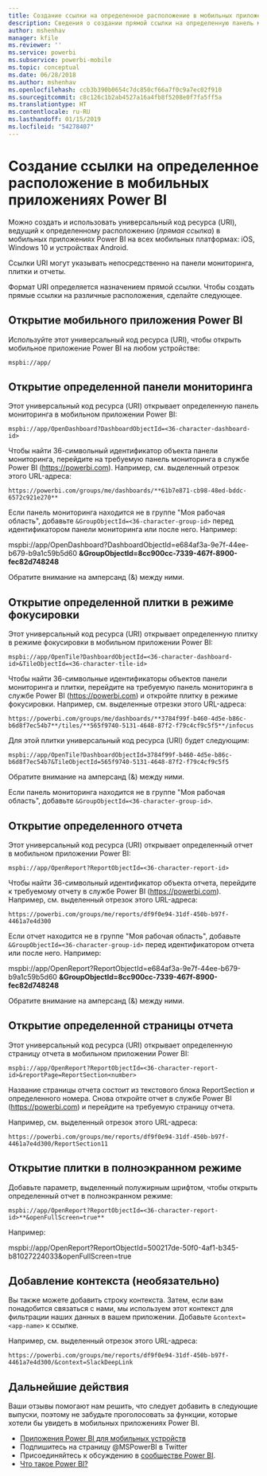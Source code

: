 ```yaml
---
title: Создание ссылки на определенное расположение в мобильных приложениях Power BI
description: Сведения о создании прямой ссылки на определенную панель мониторинга, плитку или отчет в мобильном приложении Power BI с помощью универсального кода ресурса (URI).
author: mshenhav
manager: kfile
ms.reviewer: ''
ms.service: powerbi
ms.subservice: powerbi-mobile
ms.topic: conceptual
ms.date: 06/28/2018
ms.author: mshenhav
ms.openlocfilehash: ccb3b390b0654c7dc850cf66a7f0c9a7ec02f910
ms.sourcegitcommit: c8c126c1b2ab4527a16a4fb8f5208e0f7fa5ff5a
ms.translationtype: HT
ms.contentlocale: ru-RU
ms.lasthandoff: 01/15/2019
ms.locfileid: "54278407"
---
```

# <a name="create-a-link-to-a-specific-location-in-the-power-bi-mobile-apps"></a>Создание ссылки на определенное расположение в мобильных приложениях Power BI
Можно создать и использовать универсальный код ресурса (URI), ведущий к определенному расположению (*прямая ссылка*) в мобильных приложениях Power BI на всех мобильных платформах: iOS, Windows 10 и устройствах Android.

Ссылки URI могут указывать непосредственно на панели мониторинга, плитки и отчеты.

Формат URI определяется назначением прямой ссылки. Чтобы создать прямые ссылки на различные расположения, сделайте следующее. 

## <a name="open-the-power-bi-mobile-app"></a>Открытие мобильного приложения Power BI
Используйте этот универсальный код ресурса (URI), чтобы открыть мобильное приложение Power BI на любом устройстве:

    mspbi://app/


## <a name="open-to-a-specific-dashboard"></a>Открытие определенной панели мониторинга
Этот универсальный код ресурса (URI) открывает определенную панель мониторинга в мобильном приложении Power BI:

    mspbi://app/OpenDashboard?DashboardObjectId=<36-character-dashboard-id>

Чтобы найти 36-символьный идентификатор объекта панели мониторинга, перейдите на требуемую панель мониторинга в службе Power BI (https://powerbi.com). Например, см. выделенный отрезок этого URL-адреса:

`https://powerbi.com/groups/me/dashboards/**61b7e871-cb98-48ed-bddc-6572c921e270**`

Если панель мониторинга находится не в группе "Моя рабочая область", добавьте `&GroupObjectId=<36-character-group-id>` перед идентификатором панели мониторинга или после него. Например: 

mspbi://app/OpenDashboard?DashboardObjectId=e684af3a-9e7f-44ee-b679-b9a1c59b5d60 **&GroupObjectId=8cc900cc-7339-467f-8900-fec82d748248**

Обратите внимание на амперсанд (&) между ними.

## <a name="open-to-a-specific-tile-in-focus"></a>Открытие определенной плитки в режиме фокусировки
Этот универсальный код ресурса (URI) открывает определенную плитку в режиме фокусировки в мобильном приложении Power BI:

    mspbi://app/OpenTile?DashboardObjectId=<36-character-dashboard-id>&TileObjectId=<36-character-tile-id>

Чтобы найти 36-символьные идентификаторы объектов панели мониторинга и плитки, перейдите на требуемую панель мониторинга в службе Power BI (https://powerbi.com) и откройте плитку в режиме фокусировки. Например, см. выделенные отрезки этого URL-адреса:

`https://powerbi.com/groups/me/dashboards/**3784f99f-b460-4d5e-b86c-b6d8f7ec54b7**/tiles/**565f9740-5131-4648-87f2-f79c4cf9c5f5**/infocus`

Для этой плитки универсальный код ресурса (URI) будет следующим:

    mspbi://app/OpenTile?DashboardObjectId=3784f99f-b460-4d5e-b86c-b6d8f7ec54b7&TileObjectId=565f9740-5131-4648-87f2-f79c4cf9c5f5

Обратите внимание на амперсанд (&) между ними.

Если панель мониторинга находится не в группе "Моя рабочая область", добавьте `&GroupObjectId=<36-character-group-id>`.

## <a name="open-to-a-specific-report"></a>Открытие определенного отчета
Этот универсальный код ресурса (URI) открывает определенный отчет в мобильном приложении Power BI:

    mspbi://app/OpenReport?ReportObjectId=<36-character-report-id>

Чтобы найти 36-символьный идентификатор объекта отчета, перейдите к требуемому отчету в службе Power BI (https://powerbi.com). Например, см. выделенный отрезок этого URL-адреса:

`https://powerbi.com/groups/me/reports/df9f0e94-31df-450b-b97f-4461a7e4d300`

Если отчет находится не в группе "Моя рабочая область", добавьте `&GroupObjectId=<36-character-group-id>` перед идентификатором отчета или после него. Например: 

mspbi://app/OpenReport?ReportObjectId=e684af3a-9e7f-44ee-b679-b9a1c59b5d60 **&GroupObjectId=8cc900cc-7339-467f-8900-fec82d748248**

Обратите внимание на амперсанд (&) между ними.

## <a name="open-to-a-specific-report-page"></a>Открытие определенной страницы отчета
Этот универсальный код ресурса (URI) открывает определенную страницу отчета в мобильном приложении Power BI:

    mspbi://app/OpenReport?ReportObjectId=<36-character-report-id>&reportPage=ReportSection<number>

Название страницы отчета состоит из текстового блока ReportSection и определенного номера. Снова откройте отчет в службе Power BI (https://powerbi.com) и перейдите на требуемую страницу отчета. 

Например, см. выделенный отрезок этого URL-адреса:

`https://powerbi.com/groups/me/reports/df9f0e94-31df-450b-b97f-4461a7e4d300/ReportSection11`

## <a name="open-in-full-screen-mode"></a>Открытие плитки в полноэкранном режиме
Добавьте параметр, выделенный полужирным шрифтом, чтобы открыть определенный отчет в полноэкранном режиме:

    mspbi://app/OpenReport?ReportObjectId=<36-character-report-id>**&openFullScreen=true**

Например: 

mspbi://app/OpenReport?ReportObjectId=500217de-50f0-4af1-b345-b81027224033&openFullScreen=true

## <a name="add-context-optional"></a>Добавление контекста (необязательно)
Вы также можете добавить строку контекста. Затем, если вам понадобится связаться с нами, мы используем этот контекст для фильтрации наших данных в вашем приложении. Добавьте `&context=<app-name>` к ссылке.

Например, см. выделенный отрезок этого URL-адреса: 

`https://powerbi.com/groups/me/reports/df9f0e94-31df-450b-b97f-4461a7e4d300/&context=SlackDeepLink`

## <a name="next-steps"></a>Дальнейшие действия
Ваши отзывы помогают нам решить, что следует добавить в следующие выпуски, поэтому не забудьте проголосовать за функции, которые хотели бы увидеть в мобильных приложениях Power BI. 

* [Приложения Power BI для мобильных устройств](mobile-apps-for-mobile-devices.md)
* Подпишитесь на страницу @MSPowerBI в Twitter
* Присоединяйтесь к обсуждению в [сообществе Power BI](http://community.powerbi.com/).
* [Что такое Power BI?](../../power-bi-overview.md)

